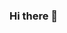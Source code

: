 ### Hi there 👋

<!--
**lintangbs2/lintangbs2** is a ✨ _special_ ✨ repository because its `README.md` (this file) appears on your GitHub profile.

Here are some ideas to get you started:

- 🔭 I’m currently working on Undergraduate in Computer Science in Gadjah Mada University
- 🌱 I’m currently learning  Backend Engineering, Distributed System, Golang, Algorithm & Data Structure
- 👯 I’m looking to collaborate on Everyone
- 🤔 I’m looking for help with asdads
- 💬 Ask me about backend engineering
- 📫 How to reach me: lintangbirdasaputra23@gmail.com
- 😄 Pronouns: lintang
- ⚡ Fun fact: sds
-->
